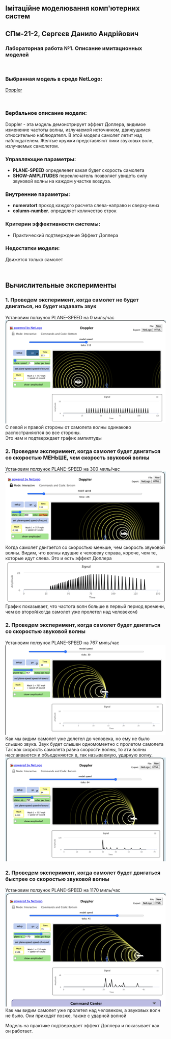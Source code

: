 ## Імітаційне моделювання комп'ютерних систем
## СПм-21-2, **Сергєєв Данило Андрійович**
### Лабораторная работа №**1**. Описание имитационных моделей

<br>

### Выбранная модель в среде NetLogo:
[Doppler](http://www.netlogoweb.org/launch#http://www.netlogoweb.org/assets/modelslib/Sample%20Models/Chemistry%20&%20Physics/Waves/Unverified/Doppler.nlogo)

<br>

### Вербальное описание модели:
Doppler - эта модель демонстрирует эффект Доплера, видимое изменение частоты волны, излучаемой источником, движущимся относительно наблюдателя.
В этой модели самолет летит над наблюдателем. Желтые кружки представляют пики звуковых волн, излучаемых самолетом.


### Управляющие параметры:
- **PLANE-SPEED** определеяет какая будет скорость самолета
- **SHOW-AMPLITUDES**  переключатель позволяет увидеть силу звуковой волны на каждом участке воздуха.

### Внутренние параметры:
- **numeratort** проход каждого расчета слева-направо и сверху-вниз
- **column-number**. определяет количество строк

### Критерии эффективности системы:
- Практический подтверждение Эффект Доплера 

### Недостатки модели:
Движется только самолет

<br>

## Вычислительные эксперименты

### 1. Проведем  эксперимент, когда самолет не будет двигаться, но будет издавать звук
Установим ползунок PLANE-SPEED на 0 миль/час
<br>
![Рисунок 1](рис0.png)
С левой и правой стороны от самолета волны одинаково распостраняются во все стороны.
<br> Это нам и подтверждает график  ампилтуды

### 2. Проведем  эксперимент, когда самолет будет двигаться со скоростью МЕНЬШЕ, чем скорость звуковой волны
Установим ползунок PLANE-SPEED на 300 миль/час
<br>
![Рисунок 1](рис1.png)
<br>
Когда самолет двигается со скоростью меньше, чем скорость звуковой волны. Видим, что волны идущие к человеку справа, короче, чем те, которые идут слева. Это и есть эффект Доплера
![Рисунок 2](рис2.png)
<br>
График показывает, что частота волн больше в первый период времени, чем во второй(когда самолет уже пролетел над человеком)

### 2. Проведем  эксперимент, когда самолет будет двигаться со скоростью звуковой волны
Установим ползунок PLANE-SPEED на 767 миль/час
![Рисунок 3](рис3.png)
Как мы видим самолет уже долетел до человека, но ему не было слышно звука. Звук будет слышен одномоментно с пролетом самолета
Так как скорость самолета равна скорости волны, то эти волны наслаиваются и объеденяются в, так называемую, ударную волну.
![Рисунок 4](рис4.png)


### 2. Проведем  эксперимент, когда самолет будет двигаться быстрее со скоростью звуковой волны
Установим ползунок PLANE-SPEED на 1170 миль/час
![Рисунок 5](рис5.png)
Как мы видим самолет уже пролетел над человеком, а звуковых волн не было. Они приходят позже, также с ударной волной

Модель на практике подтверждает эффект Доплера и показывает как он работает.

